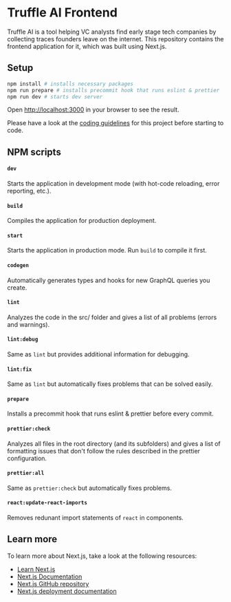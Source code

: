 # Truffle AI Frontend

Truffle AI is a tool helping VC analysts find early stage tech companies by collecting traces founders leave on the internet. This repository contains the frontend application for it, which was built using Next.js.

## Setup

```bash
npm install # installs necessary packages
npm run prepare # installs precommit hook that runs eslint & prettier
npm run dev # starts dev server
```

Open [http://localhost:3000](http://localhost:3000) in your browser to see the result.

Please have a look at the [coding guidelines](https://www.notion.so/Development-Guidelines-3013fbf7b3c941cdac8f0dd85628a133?pvs=4#ec664c8c9b1141e8bfeea173c8c4eb7f) for this project before starting to code.

## NPM scripts

#### `dev`

Starts the application in development mode (with hot-code reloading, error reporting, etc.).

#### `build`

Compiles the application for production deployment.

#### `start`

Starts the application in production mode. Run `build` to compile it first.

#### `codegen`

Automatically generates types and hooks for new GraphQL queries you create.

#### `lint`

Analyzes the code in the src/ folder and gives a list of all problems (errors and warnings).

#### `lint:debug`

Same as `lint` but provides additional information for debugging.

#### `lint:fix`

Same as `lint` but automatically fixes problems that can be solved easily.

#### `prepare`

Installs a precommit hook that runs eslint & prettier before every commit.

#### `prettier:check`

Analyzes all files in the root directory (and its subfolders) and gives a list of formatting issues that don't follow the rules described in the prettier configuration.

#### `prettier:all`

Same as `prettier:check` but automatically fixes problems.

#### `react:update-react-imports`

Removes redunant import statements of `react` in components.

## Learn more

To learn more about Next.js, take a look at the following resources:

- [Learn Next.js](https://nextjs.org/learn)
- [Next.js Documentation](https://nextjs.org/docs)
- [Next.js GitHub repository](https://github.com/vercel/next.js/)
- [Next.js deployment documentation](https://nextjs.org/docs/deployment)
